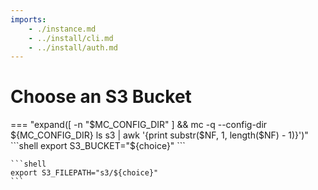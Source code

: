 ```yaml
---
imports:
    - ./instance.md
    - ../install/cli.md
    - ../install/auth.md
---
```


# Choose an S3 Bucket

=== "expand([ -n "$MC_CONFIG_DIR" ] && mc -q --config-dir ${MC_CONFIG_DIR} ls s3 | awk '{print substr($NF, 1, length($NF) - 1)}')"
    ```shell
    export S3_BUCKET="${choice}"
    ```

    ```shell
    export S3_FILEPATH="s3/${choice}"
    ```
